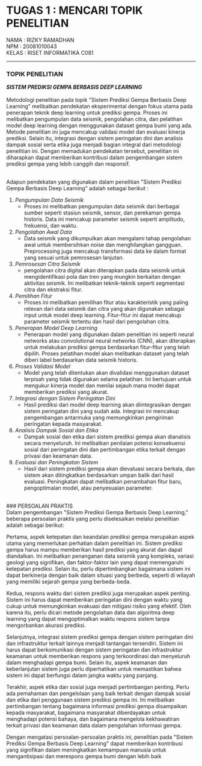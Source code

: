 # TUGAS 1 : MENCARI TOPIK PENELITIAN

 NAMA  : RIZKY RAMADHAN  <br> 
 NPM   : 20081010043 <br>
 KELAS : RISET INFORMATIKA C081  <hr>
 
### TOPIK PENELITIAN 

**_SISTEM PREDIKSI GEMPA BERBASIS DEEP LEARNING_**
<br><br> Metodologi penelitian pada topik "Sistem Prediksi Gempa Berbasis Deep Learning" melibatkan pendekatan eksperimental dengan fokus utama pada penerapan teknik deep learning untuk prediksi gempa. Proses ini melibatkan pengumpulan data seismik, pengolahan citra, dan pelatihan model deep learning dengan menggunakan dataset gempa bumi yang ada. Metode penelitian ini juga mencakup validasi model dan evaluasi kinerja prediksi. Selain itu, integrasi dengan sistem peringatan dini dan analisis dampak sosial serta etika juga menjadi bagian integral dari metodologi penelitian ini. Dengan memadukan pendekatan tersebut, penelitian ini diharapkan dapat memberikan kontribusi dalam pengembangan sistem prediksi gempa yang lebih canggih dan responsif. 

<br> Adapun pendekatan yang digunakan dalam penelitian "Sistem Prediksi Gempa Berbasis Deep Learning" adalah sebagai berikut : <br>
1. *Pengumpulan Data Seismik*
   * Proses ini melibatkan pengumpulan data seismik dari berbagai sumber seperti stasiun seismik, sensor, dan perekaman gempa historis. Data ini mencakup parameter
   seismik seperti amplitudo, frekuensi, dan waktu.
2. *Pengolahan Awal Data*
   * Data seismik yang dikumpulkan akan mengalami tahap pengolahan awal untuk membersihkan noise dan menghilangkan gangguan. Preprocessing juga mencakup transformasi data ke dalam format yang sesuai untuk pemrosesan lanjutan.
3. *Pemrosesan Citra Seismik*
   * pengolahan citra digital akan diterapkan pada data seismik untuk mengidentifikasi pola dan tren yang mungkin berkaitan dengan aktivitas seismik. Ini melibatkan teknik-teknik seperti segmentasi citra dan ekstraksi fitur.
4. *Pemilihan Fitur*
   * Proses ini melibatkan pemilihan fitur atau karakteristik yang paling relevan dari data seismik dan citra yang akan digunakan sebagai input untuk model deep learning. Fitur-fitur ini dapat mencakup parameter seismik tertentu dan hasil dari pengolahan citra.
5. *Penerapan Model Deep Learning*
   * Penerapan model yang digunakan dalam penelitian ini seperti neural networks atau convolutional neural networks (CNN), akan diterapkan untuk melakukan prediksi gempa berdasarkan fitur-fitur yang telah dipilih. Proses pelatihan model akan melibatkan dataset yang telah diberi label berdasarkan data seismik historis.
6. *Proses Validasi Model*
   * Model yang telah ditentukan akan divalidasi menggunakan dataset terpisah yang tidak digunakan selama pelatihan. Ini bertujuan untuk mengukur kinerja model dan menilai sejauh mana model dapat memberikan prediksi yang akurat.
7. *Integrasi dengan Sistem Peringatan Dini*
   * Hasil prediksi dari model deep learning akan diintegrasikan dengan sistem peringatan dini yang sudah ada. Integrasi ini mencakup pengembangan antarmuka yang memungkinkan pengiriman peringatan kepada masyarakat.
8. *Analisis Dampak Sosial dan Etika*
   * Dampak sosial dan etika dari sistem prediksi gempa akan dianalisis secara menyeluruh. Ini melibatkan penilaian potensi konsekuensi sosial dari peringatan dini dan pertimbangan etika terkait dengan privasi dan keamanan data.
9. *Evaluasi dan Peningkatan Sistem*
    * Hasil dari sistem prediksi gempa akan dievaluasi secara berkala, dan sistem akan ditingkatkan berdasarkan umpan balik dari hasil evaluasi. Peningkatan dapat melibatkan penambahan fitur baru, pengoptimalan model, atau penyesuaian parameter.

<br>
### PERSOALAN PRAKTIS
<br>
Dalam pengembangan "Sistem Prediksi Gempa Berbasis Deep Learning," beberapa persoalan praktis yang perlu diselesaikan melalui penelitian adalah sebagai berikut:

Pertama, aspek ketepatan dan keandalan prediksi gempa merupakan aspek utama yang memerlukan perhatian dalam penelitian ini. Sistem prediksi gempa harus mampu memberikan hasil prediksi yang akurat dan dapat diandalkan. Ini melibatkan penanganan data seismik yang kompleks, variasi geologi yang signifikan, dan faktor-faktor lain yang dapat memengaruhi ketepatan prediksi. Selain itu, perlu dipertimbangkan bagaimana sistem ini dapat berkinerja dengan baik dalam situasi yang berbeda, seperti di wilayah yang memiliki sejarah gempa yang berbeda-beda.

Kedua, respons waktu dari sistem prediksi juga merupakan aspek penting. Sistem ini harus dapat memberikan peringatan dini dengan waktu yang cukup untuk memungkinkan evakuasi dan mitigasi risiko yang efektif. Oleh karena itu, perlu dicari metode pengolahan data dan algoritma deep learning yang dapat mengoptimalkan waktu respons sistem tanpa mengorbankan akurasi prediksi.

Selanjutnya, integrasi sistem prediksi gempa dengan sistem peringatan dini dan infrastruktur terkait lainnya menjadi tantangan tersendiri. Sistem ini harus dapat berkomunikasi dengan sistem peringatan dan infrastruktur keamanan untuk memberikan respons yang terkoordinasi dan menyeluruh dalam menghadapi gempa bumi. Selain itu, aspek keamanan dan keberlanjutan sistem juga perlu diperhatikan untuk memastikan bahwa sistem ini dapat berfungsi dalam jangka waktu yang panjang.

Terakhir, aspek etika dan sosial juga menjadi pertimbangan penting. Perlu ada pemahaman dan pengelolaan yang baik terkait dengan dampak sosial dan etika dari penggunaan sistem prediksi gempa ini. Ini melibatkan pertimbangan tentang bagaimana informasi prediksi gempa disampaikan kepada masyarakat, bagaimana masyarakat diberdayakan untuk menghadapi potensi bahaya, dan bagaimana mengelola kekhawatiran terkait privasi dan keamanan data dalam pengolahan informasi gempa.

Dengan mengatasi persoalan-persoalan praktis ini, penelitian pada "Sistem Prediksi Gempa Berbasis Deep Learning" dapat memberikan kontribusi yang signifikan dalam meningkatkan kemampuan manusia untuk mengantisipasi dan merespons gempa bumi dengan lebih baik

